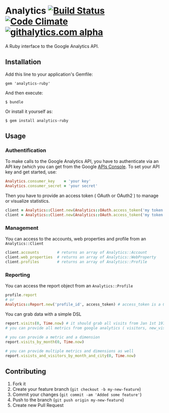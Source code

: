 # Analytics [![Build Status](https://travis-ci.org/AlexisMontagne/analytics.png?branch=master)](https://travis-ci.org/AlexisMontagne/analytics) [![Code Climate](https://codeclimate.com/repos/528d2778c7f3a335fa013259/badges/c4c17ae9f5591d5b5509/gpa.png)](https://codeclimate.com/repos/528d2778c7f3a335fa013259/feed) [![githalytics.com alpha](https://cruel-carlota.pagodabox.com/b9b735f530731e985ae3f291b84c4e63 "githalytics.com")](http://githalytics.com/AlexisMontagne/analytics)

A Ruby interface to the Google Analytics API.

## Installation

Add this line to your application's Gemfile:

    gem 'analytics-ruby'

And then execute:

    $ bundle

Or install it yourself as:

    $ gem install analytics-ruby

## Usage

### Authentification

To make calls to the Google Analytics API, you have to authenticate via an API key (which you can get from the Google [APIs Console](https://code.google.com/apis/console#access). To set your API key and get started, use:

```ruby
Analytics.consumer_key    = 'your key'
Analytics.consumer_secret = 'your secret'
```

Then you have to provide an access token ( OAuth or OAuth2 ) to manage or visualize statistics.

```ruby   
client = Analytics::Client.new(Analytics::OAuth.access_token('my token', 'my secret')) # With OAuth 1.x 
client = Analytics::Client.new(Analytics::OAuth.access_token('my token'))              # With OAuth 2.x 
```

### Management

You can access to the accounts, web properties and profile from an `Analytics::Client` 

```ruby
client.accounts        # returns an array of Analytics::Account
client.web_properties  # returns an array of Analytics::WebProperty
client.profiles        # returns an array of Analytics::Profile
```

### Reporting

You can access the report object from an `Analytics::Profile` 
  
```ruby
profile.report
# or 
Analytics::Report.new('profile_id', access_token) # access_token is a OAuth::AccessToken or  OAuth2::AccessToken
```

You can grab data with a simple DSL

```ruby
report.visits(0, Time.now) # it should grab all visits from Jan 1st 1970 to now
# you can provide all metrics from google analytics ( visitors, new_visits, percent_new_visits, ... )
  
# you can provide a metric and a dimension
report.visits_by_month(0, Time.now)

# you can provide multiple metrics and dimensions as well
report.visists_and_visitors_by_month_and_city(0, Time.now)
```
  
## Contributing

1. Fork it
2. Create your feature branch (`git checkout -b my-new-feature`)
3. Commit your changes (`git commit -am 'Added some feature'`)
4. Push to the branch (`git push origin my-new-feature`)
5. Create new Pull Request
